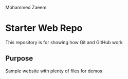 Mohammed Zaeem
# Starter Web Repo

This repository is for showing how Git and GitHub work

## Purpose

Sample website with plenty of files for demos